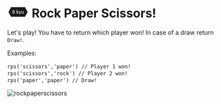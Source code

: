 # ![8kyu badge](../.codewars-badges/8kyu.png) Rock Paper Scissors!

Let's play! You have to return which player won! In case of a draw return `Draw!`.

Examples:

```
rps('scissors','paper') // Player 1 won!
rps('scissors','rock') // Player 2 won!
rps('paper','paper') // Draw!
```

![rockpaperscissors](http://i.imgur.com/aimOQVX.png)